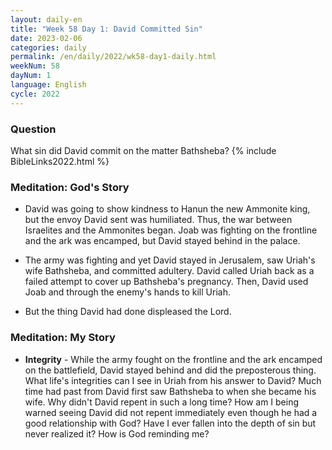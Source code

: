 ```yaml
---
layout: daily-en
title: "Week 58 Day 1: David Committed Sin"
date: 2023-02-06
categories: daily
permalink: /en/daily/2022/wk58-day1-daily.html
weekNum: 58
dayNum: 1
language: English
cycle: 2022
---
```


### Question     
What sin did David commit on the matter Bathsheba?
{% include BibleLinks2022.html %} 

### Meditation: God's Story   
+ David was going to show kindness to Hanun the new Ammonite king, but the envoy David sent was humiliated. Thus, the war between Israelites and the Ammonites began. Joab was fighting on the frontline and the ark was encamped, but David stayed behind in the palace. 

+ The army was fighting and yet David stayed in Jerusalem, saw Uriah's wife Bathsheba, and committed adultery. David called Uriah back as a failed attempt to cover up Bathsheba's pregnancy. Then, David used Joab and through the enemy's hands to kill Uriah. 

+ But the thing David had done displeased the Lord. 

### Meditation: My Story   
+ **Integrity** - While the army fought on the frontline and the ark encamped on the battlefield, David stayed behind and did the preposterous thing. What life's integrities can I see in Uriah from his answer to David? Much time had past from David first saw Bathsheba to when she became his wife. Why didn't David repent in such a long time? How am I being warned seeing David did not repent immediately even though he had a good relationship with God? Have I ever fallen into the depth of sin but never realized it? How is God reminding me? 
